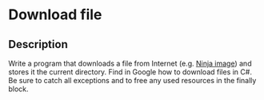 # Download file

## Description
Write a program that downloads a file from Internet (e.g. [Ninja image](https://telerikacademy.com/Content/Images/news-img01.png)) and stores it the current directory.
Find in Google how to download files in C#.
Be sure to catch all exceptions and to free any used resources in the finally block.